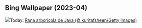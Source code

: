## Bing Wallpaper (2023-04)
![](https://www.bing.com/th?id=OHR.FrogMonth_ES-ES0659962691_UHD.jpg&w=1000)Today: [Rana arborícola de Java (© kuritafsheen/Getty Images)](https://www.bing.com/th?id=OHR.FrogMonth_ES-ES0659962691_UHD.jpg)